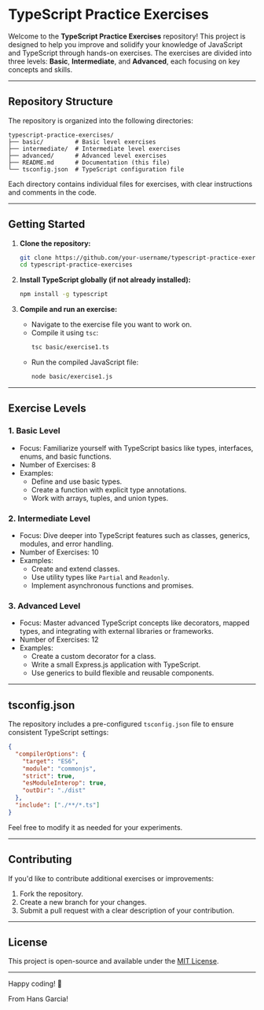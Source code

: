 # TypeScript Practice Exercises

Welcome to the **TypeScript Practice Exercises** repository! This project is designed to help you improve and solidify your knowledge of JavaScript and TypeScript through hands-on exercises. The exercises are divided into three levels: **Basic**, **Intermediate**, and **Advanced**, each focusing on key concepts and skills.

---

## Repository Structure

The repository is organized into the following directories:

```
typescript-practice-exercises/
├── basic/         # Basic level exercises
├── intermediate/  # Intermediate level exercises
├── advanced/      # Advanced level exercises
├── README.md      # Documentation (this file)
└── tsconfig.json  # TypeScript configuration file
```

Each directory contains individual files for exercises, with clear instructions and comments in the code.

---

## Getting Started

1. **Clone the repository:**

   ```bash
   git clone https://github.com/your-username/typescript-practice-exercises.git
   cd typescript-practice-exercises
   ```

2. **Install TypeScript globally (if not already installed):**

   ```bash
   npm install -g typescript
   ```

3. **Compile and run an exercise:**

   - Navigate to the exercise file you want to work on.
   - Compile it using `tsc`:
     ```bash
     tsc basic/exercise1.ts
     ```
   - Run the compiled JavaScript file:
     ```bash
     node basic/exercise1.js
     ```

---

## Exercise Levels

### 1. **Basic Level**

- Focus: Familiarize yourself with TypeScript basics like types, interfaces, enums, and basic functions.
- Number of Exercises: 8
- Examples:
  - Define and use basic types.
  - Create a function with explicit type annotations.
  - Work with arrays, tuples, and union types.

### 2. **Intermediate Level**

- Focus: Dive deeper into TypeScript features such as classes, generics, modules, and error handling.
- Number of Exercises: 10
- Examples:
  - Create and extend classes.
  - Use utility types like `Partial` and `Readonly`.
  - Implement asynchronous functions and promises.

### 3. **Advanced Level**

- Focus: Master advanced TypeScript concepts like decorators, mapped types, and integrating with external libraries or frameworks.
- Number of Exercises: 12
- Examples:
  - Create a custom decorator for a class.
  - Write a small Express.js application with TypeScript.
  - Use generics to build flexible and reusable components.

---

## tsconfig.json

The repository includes a pre-configured `tsconfig.json` file to ensure consistent TypeScript settings:

```json
{
  "compilerOptions": {
    "target": "ES6",
    "module": "commonjs",
    "strict": true,
    "esModuleInterop": true,
    "outDir": "./dist"
  },
  "include": ["./**/*.ts"]
}
```

Feel free to modify it as needed for your experiments.

---

## Contributing

If you'd like to contribute additional exercises or improvements:

1. Fork the repository.
2. Create a new branch for your changes.
3. Submit a pull request with a clear description of your contribution.

---

## License

This project is open-source and available under the [MIT License](LICENSE).

---

Happy coding! 🚀

From Hans Garcia!
